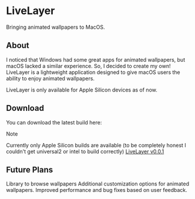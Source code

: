 # LiveLayer
Bringing animated wallpapers to MacOS.

## About
I noticed that Windows had some great apps for animated wallpapers, but macOS lacked a similar experience. So, I decided to create my own! LiveLayer is a lightweight application designed to give macOS users the ability to enjoy animated wallpapers.

LiveLayer is only available for Apple Silicon devices as of now.

## Download
You can download the latest build here:
> [!NOTE]  
> Currently only Apple Silicon builds are available (to be completely honest I couldn't get universal2 or intel to build correctly)
[LiveLayer v0.0.1](https://github.com/CodingNewbieXD/LiveLayer/raw/refs/heads/main/LiveLayer_v0.0.1.zip)


## Future Plans
Library to browse wallpapers
Additional customization options for animated wallpapers.
Improved performance and bug fixes based on user feedback.

